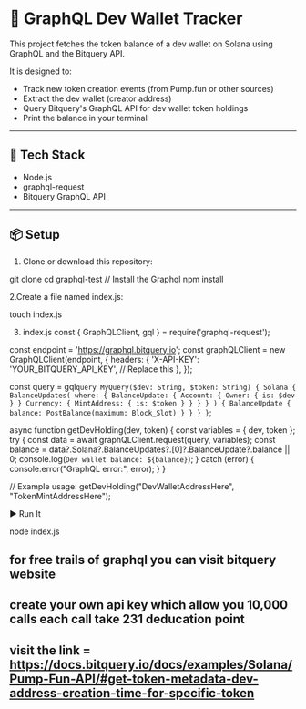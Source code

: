 # 🚀 GraphQL Dev Wallet Tracker

This project fetches the token balance of a dev wallet on Solana using GraphQL and the Bitquery API.

It is designed to:

- Track new token creation events (from Pump.fun or other sources)
- Extract the dev wallet (creator address)
- Query Bitquery's GraphQL API for dev wallet token holdings
- Print the balance in your terminal

---

## 🧰 Tech Stack

- Node.js
- graphql-request
- Bitquery GraphQL API

---

## 📦 Setup

1. Clone or download this repository:


git clone <repo-url>
cd graphql-test
// Install the Graphql
npm install

2.Create a file named index.js:

touch index.js

3. index.js
const { GraphQLClient, gql } = require('graphql-request');

const endpoint = 'https://graphql.bitquery.io';
const graphQLClient = new GraphQLClient(endpoint, {
  headers: {
    'X-API-KEY': 'YOUR_BITQUERY_API_KEY', // Replace this
  },
});

const query = gql`
  query MyQuery($dev: String, $token: String) {
    Solana {
      BalanceUpdates(
        where: {
          BalanceUpdate: {
            Account: { Owner: { is: $dev } }
            Currency: { MintAddress: { is: $token } }
          }
        }
      ) {
        BalanceUpdate {
          balance: PostBalance(maximum: Block_Slot)
        }
      }
    }
  }
`;

async function getDevHolding(dev, token) {
  const variables = { dev, token };
  try {
    const data = await graphQLClient.request(query, variables);
    const balance = data?.Solana?.BalanceUpdates?.[0]?.BalanceUpdate?.balance || 0;
    console.log(`Dev wallet balance: ${balance}`);
  } catch (error) {
    console.error("GraphQL error:", error);
  }
}

// Example usage:
getDevHolding("DevWalletAddressHere", "TokenMintAddressHere");


▶️ Run It

node index.js

## for free trails of graphql you can visit bitquery website 
## create your own api key which allow you 10,000 calls each call take 231 deducation point 
## visit the link  = https://docs.bitquery.io/docs/examples/Solana/Pump-Fun-API/#get-token-metadata-dev-address-creation-time-for-specific-token
